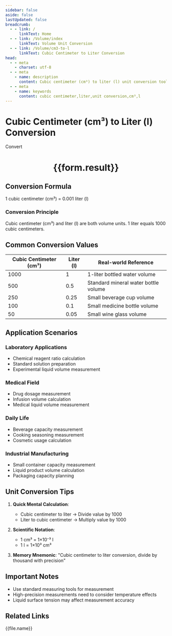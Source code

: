 ```yaml
---
sidebar: false
aside: false
lastUpdated: false
breadcrumb:
  - - link: /
      linkText: Home
  - - link: /Volume/index
      linkText: Volume Unit Conversion
  - - link: /Volume/cm3-to-l
      linkText: Cubic Centimeter to Liter Conversion
head:
  - - meta
    - charset: utf-8
  - - meta
    - name: description
      content: Cubic centimeter (cm³) to liter (l) unit conversion tool, 1 cubic centimeter equals 0.001 liter.
  - - meta
    - name: keywords
      content: cubic centimeter,liter,unit conversion,cm³,l
---
```


# Cubic Centimeter (cm³) to Liter (l) Conversion

<script setup>
import { onMounted, reactive, inject ,ref  } from 'vue'
import { NButton,NForm ,NFormItem,NInput,NInputNumber,NSelect,NCard,useMessage ,NGrid ,NGi } from 'naive-ui'
import { defineClientComponent } from 'vitepress'
import { Volume } from '../files';

const convert = inject('convert')
const formRef = ref(null);
const rules = {
  number:{
    required: true,
    type: 'number',
    trigger: "blur"
  }
}
const form = reactive({
  number:null,
  result:'',
  title:'Cubic Centimeter (cm³) to Liter (l) Conversion'
})

const convertHandler = (e) => {
  e.preventDefault();
  formRef.value?.validate((errors)=>{
    if (!errors) {
      form.result = `${form.number} cm³ = ${convert(form.number).from('cm3').to('l')} l`
    }
  })
}
</script>

<n-form size="large" :model="form" ref='formRef' :rules="rules">
  <n-form-item label="Value" path="number">
    <n-input-number size="large" style="width:100%" :min="0" v-model:value="form.number" placeholder="Enter cubic centimeter value" />
  </n-form-item>
  <n-form-item>
    <n-button type="info" style="width:100%" @click="convertHandler">Convert</n-button>
  </n-form-item>
</n-form>
<n-card embedded :bordered="false" hoverable>
  <div style="text-align:center">
    <h1>{{form.result}}</h1>
  </div>
</n-card>

## Conversion Formula
1 cubic centimeter (cm³) = 0.001 liter (l)

### Conversion Principle
Cubic centimeter (cm³) and liter (l) are both volume units. 1 liter equals 1000 cubic centimeters.

## Common Conversion Values
| Cubic Centimeter (cm³) | Liter (l) | Real-world Reference                |
|------------------------|-----------|-------------------------------------|
| 1000                   | 1         | 1-liter bottled water volume        |
| 500                    | 0.5       | Standard mineral water bottle volume|
| 250                    | 0.25      | Small beverage cup volume           |
| 100                    | 0.1       | Small medicine bottle volume        |
| 50                     | 0.05      | Small wine glass volume             |

## Application Scenarios
### Laboratory Applications
- Chemical reagent ratio calculation
- Standard solution preparation
- Experimental liquid volume measurement

### Medical Field
- Drug dosage measurement
- Infusion volume calculation
- Medical liquid volume measurement

### Daily Life
- Beverage capacity measurement
- Cooking seasoning measurement
- Cosmetic usage calculation

### Industrial Manufacturing
- Small container capacity measurement
- Liquid product volume calculation
- Packaging capacity planning

## Unit Conversion Tips
1. **Quick Mental Calculation**:
   - Cubic centimeter to liter → Divide value by 1000
   - Liter to cubic centimeter → Multiply value by 1000

2. **Scientific Notation**:
   - 1 cm³ = 1×10⁻³ l
   - 1 l = 1×10³ cm³

3. **Memory Mnemonic**:
   "Cubic centimeter to liter conversion, divide by thousand with precision"

## Important Notes
- Use standard measuring tools for measurement
- High-precision measurements need to consider temperature effects
- Liquid surface tension may affect measurement accuracy

## Related Links
<n-grid x-gap="12" :cols="2">
  <n-gi v-for="(file, index) in Volume" :key="index">
    <n-button
      text
      tag="a"
      :href="file.path"
      type="info"
    >
      {{file.name}}
    </n-button>
  </n-gi>
</n-grid>